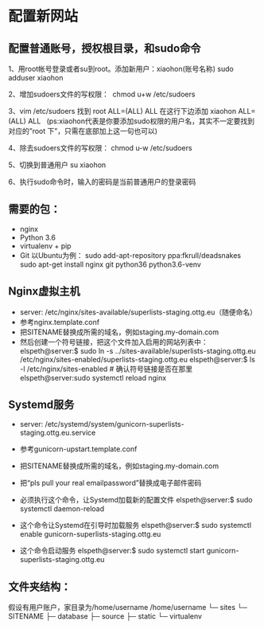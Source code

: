 配置新网站
=======================
## 配置普通账号，授权根目录，和sudo命令
1、用root帐号登录或者su到root。添加新用户：xiaohon(账号名称)
sudo adduser xiaohon

2、增加sudoers文件的写权限： 
chmod u+w /etc/sudoers

3、vim /etc/sudoers 找到 root ALL=(ALL) ALL 在这行下边添加
xiaohon ALL=(ALL) ALL  
(ps:xiaohon代表是你要添加sudo权限的用户名，其实不一定要找到对应的”root 下”，只需在底部加上这一句也可以)

4、除去sudoers文件的写权限： chmod u-w /etc/sudoers

5、切换到普通用户
su xiaohon

6、执行sudo命令时，输入的密码是当前普通用户的登录密码

## 需要的包：
* nginx
* Python 3.6
* virtualenv + pip
* Git
以Ubuntu为例：
 sudo add-apt-repository ppa:fkrull/deadsnakes
 sudo apt-get install nginx git python36 python3.6-venv
 
## Nginx虚拟主机
* server: /etc/nginx/sites-available/superlists-staging.ottg.eu（随便命名）
* 参考nginx.template.conf
* 把SITENAME替换成所需的域名，例如staging.my-domain.com
* 然后创建一个符号链接，把这个文件加入启用的网站列表中：
elspeth@server:$ sudo ln -s ../sites-available/superlists-staging.ottg.eu /etc/nginx/sites-enabled/superlists-staging.ottg.eu
elspeth@server:$ ls -l /etc/nginx/sites-enabled # 确认符号链接是否在那里
elspeth@server:sudo systemctl reload nginx

## Systemd服务
* server: /etc/systemd/system/gunicorn-superlists-staging.ottg.eu.service
* 参考gunicorn-upstart.template.conf
* 把SITENAME替换成所需的域名，例如staging.my-domain.com
* 把“pls pull your real emailpassword”替换成电子邮件密码

* 必须执行这个命令，让Systemd加载新的配置文件
elspeth@server:$ sudo systemctl daemon-reload
* 这个命令让Systemd在引导时加载服务
elspeth@server:$ sudo systemctl enable gunicorn-superlists-staging.ottg.eu
* 这个命令启动服务
elspeth@server:$ sudo systemctl start gunicorn-superlists-staging.ottg.eu

## 文件夹结构：
假设有用户账户，家目录为/home/username
/home/username
└─ sites
 └─ SITENAME
 ├─ database
 ├─ source
 ├─ static
 └─ virtualenv